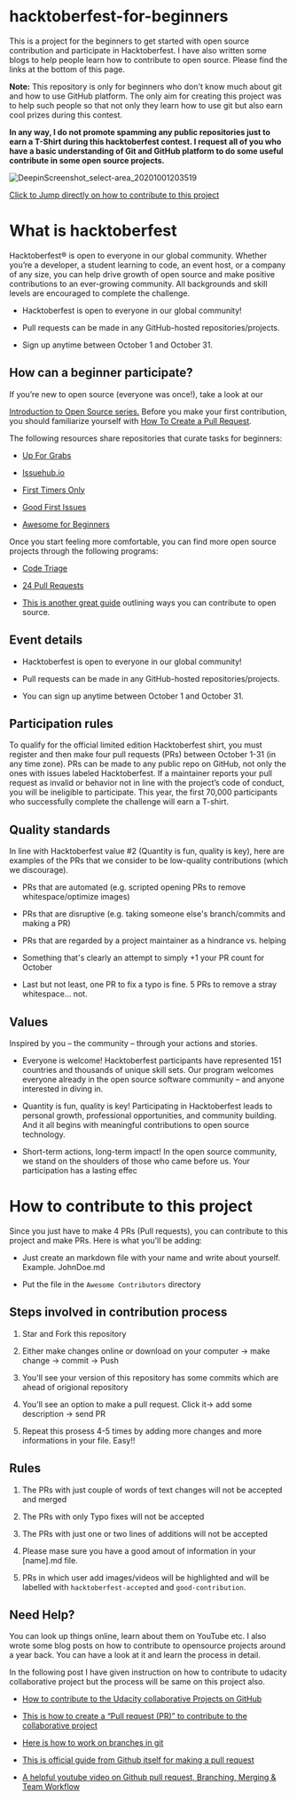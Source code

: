 # hacktoberfest-for-beginners

This is a project for the beginners to get started with open source contribution and participate in Hacktoberfest. I have also written some blogs to help people learn how to contribute to open source. Please find the links at the bottom of this page.

**Note:** This repository is only for beginners who don't know much about git and how to use GitHub platform. The only aim for creating this project was to help such people so that not only they learn how to use git but also earn cool prizes during this contest.

**In any way, I do not promote spamming any public repositories just to earn a T-Shirt during this hacktoberfest contest. I request all of you who have a basic understanding of Git and GitHub platform to do some useful contribute in some open source projects.**

![DeepinScreenshot_select-area_20201001203519](https://user-images.githubusercontent.com/28767301/94827087-a7c5ef00-0425-11eb-9428-76e60e5d18e0.png)

[Click to Jump directly on how to contribute to this project](#How-to-contribute-to-this-project)

# What is hacktoberfest

Hacktoberfest® is open to everyone in our global community. Whether you’re a developer, a student learning to code, an event host, or a company of any size, you can help drive growth of open source and make positive contributions to an ever-growing community. All backgrounds and skill levels are encouraged to complete the challenge.

- Hacktoberfest is open to everyone in our global community!

- Pull requests can be made in any GitHub-hosted repositories/projects.
- Sign up anytime between October 1 and October 31.

## How can a beginner participate?

If you’re new to open source (everyone was once!), take a look at our

[Introduction to Open Source series.](https://www.digitalocean.com/community/tutorial_series/an-introduction-to-open-source)
Before you make your first contribution, you should familiarize yourself with [How To Create a Pull Request](https://www.digitalocean.com/community/tutorials/how-to-create-a-pull-request-on-github).

The following resources share repositories that curate tasks for beginners:

- [Up For Grabs](https://up-for-grabs.net/#/)

- [Issuehub.io](http://issuehub.io/)

- [First Timers Only](https://www.firsttimersonly.com/)

- [Good First Issues](https://goodfirstissues.com/)

- [Awesome for Beginners](https://github.com/mungell/awesome-for-beginners)

Once you start feeling more comfortable, you can find more open source projects through the following programs:

- [Code Triage](https://www.codetriage.com/)

- [24 Pull Requests](https://24pullrequests.com/)

- [This is another great guide](https://opensource.guide/how-to-contribute/) outlining ways you can contribute to open source.

## Event details

- Hacktoberfest is open to everyone in our global community!

- Pull requests can be made in any GitHub-hosted repositories/projects.

- You can sign up anytime between October 1 and October 31.

## Participation rules

To qualify for the official limited edition Hacktoberfest shirt, you must register and then make four pull requests (PRs) between October 1-31 (in any time zone). PRs can be made to any public repo on GitHub, not only the ones with issues labeled Hacktoberfest. If a maintainer reports your pull request as invalid or behavior not in line with the project’s code of conduct, you will be ineligible to participate. This year, the first 70,000 participants who successfully complete the challenge will earn a T-shirt.

## Quality standards

In line with Hacktoberfest value #2 (Quantity is fun, quality is key), here are examples of the PRs that we consider to be low-quality contributions (which we discourage).

- PRs that are automated (e.g. scripted opening PRs to remove whitespace/optimize images)

- PRs that are disruptive (e.g. taking someone else's branch/commits and making a PR)

- PRs that are regarded by a project maintainer as a hindrance vs. helping

- Something that's clearly an attempt to simply +1 your PR count for October

- Last but not least, one PR to fix a typo is fine. 5 PRs to remove a stray whitespace... not.

## Values

Inspired by you – the community – through your actions and stories.

- Everyone is welcome! Hacktoberfest participants have represented 151 countries and thousands of unique skill sets. Our program welcomes everyone already in the open source software community – and anyone interested in diving in.

- Quantity is fun, quality is key! Participating in Hacktoberfest leads to personal growth, professional opportunities, and community building. And it all begins with meaningful contributions to open source technology.

- Short-term actions, long-term impact! In the open source community, we stand on the shoulders of those who came before us. Your participation has a lasting effec

# How to contribute to this project

Since you just have to make 4 PRs (Pull requests), you can contribute to this project and make PRs.
Here is what you'll be adding:

- Just create an markdown file with your name and write about yourself. Example. JohnDoe.md

- Put the file in the `Awesome Contributors` directory

## Steps involved in contribution process

1. Star and Fork this repository

2. Either make changes online or download on your computer -> make change -> commit -> Push

3. You'll see your version of this repository has some commits which are ahead of origional repository

4. You'll see an option to make a pull request. Click it-> add some description -> send PR

5. Repeat this prosess 4-5 times by adding more changes and more informations in your file. Easy!!

## Rules

1. The PRs with just couple of words of text changes will not be accepted and merged

2. The PRs with only Typo fixes will not be accepted

3. The PRs with just one or two lines of additions will not be accepted

4. Please mase sure you have a good amout of information in your [name].md file.

5. PRs in which user add images/videos will be highlighted and will be labelled with `hacktoberfest-accepted` and `good-contribution`.

## Need Help?

You can look up things online, learn about them on YouTube etc. I also wrote some blog posts on how to contribute to opensource projects around a year back. You can have a look at it and learn the process in detail.

In the following post I have given instruction on how to contribute to udacity collaborative project but the process will be same on this project also.

- [How to contribute to the Udacity collaborative Projects on GitHub](https://medium.com/@shubham.prakash/here-is-how-to-contribute-to-the-udacity-collaborative-projects-on-github-616aee567a6a)

- [This is how to create a “Pull request (PR)” to contribute to the collaborative project](https://medium.com/@shubham.prakash/this-is-how-to-create-pull-request-pr-to-contribute-to-the-collaborative-project-f43b1a6fe614)

- [Here is how to work on branches in git](https://medium.com/@shubham.prakash/here-is-how-to-work-on-branches-in-git-1aa68c9565c)

- [This is official guide from Github itself for making a pull request](https://help.github.com/en/articles/creating-a-pull-request)

- [A helpful youtube video on Github pull request, Branching, Merging & Team Workflow](https://www.youtube.com/watch?v=oFYyTZwMyAg)
